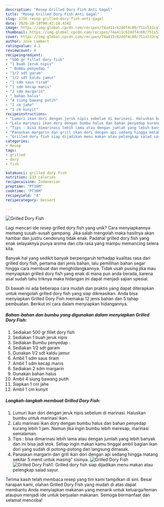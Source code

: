 ```yaml
---
description: "Resep Grilled Dory Fish Anti Gagal"
title: "Resep Grilled Dory Fish Anti Gagal"
slug: 1756-resep-grilled-dory-fish-anti-gagal
date: 2020-10-10T00:42:18.434Z
image: https://img-global.cpcdn.com/recipes/74a411c62ddf4c00/751x532cq70/grilled-dory-fish-foto-resep-utama.jpg
thumbnail: https://img-global.cpcdn.com/recipes/74a411c62ddf4c00/751x532cq70/grilled-dory-fish-foto-resep-utama.jpg
cover: https://img-global.cpcdn.com/recipes/74a411c62ddf4c00/751x532cq70/grilled-dory-fish-foto-resep-utama.jpg
author: Jose Lambert
ratingvalue: 4.1
reviewcount: 8
recipeingredient:
- "500 gr fillet dory fish"
- "1 buah jeruk nipis"
- " Bumbu penyedap "
- "1/2 sdt garam"
- "1/2 sdt kaldu jamur"
- "1 sdm saus tiram"
- "1 sdm kecap manis"
- "2 sdm margarin"
- " bahan halus"
- "4 siung bawang putih"
- "1 cm jahe"
- "1 cm kunyit"
recipeinstructions:
- "Lumuri ikan dori dengan jeruk nipis sebelum di marinasi. Haluskan bumbu untuk marinasi ikan."
- "Lalu marinasi ikan dory dengan bumbu halus dan bahan penyedap kurang lebih 1 jam. Namun jika ingin bumbu lebih meresap, marinasi semalaman."
- "Tips : bisa dimarinasi lebih lama atau dengan jumlah yang lebih banyak dan ini bisa jadi stok. Setiap ingin makan kamu tinggal ambil bagian ikan dori yang sudah di potong-potong dan langsung dimasak."
- "Panaskan margarin dan grill ikan dori dengan api sedang hingga matang sekitar 5 menit untuk masing&#34; sisinya."
- "Grilled dory fish siap dijadikan menu makan atau pelengkap salad sayur."
categories:
- Resep
tags:
- grilled
- dory
- fish

katakunci: grilled dory fish 
nutrition: 133 calories
recipecuisine: Indonesian
preptime: "PT16M"
cooktime: "PT36M"
recipeyield: "4"
recipecategory: Dessert

---
```



![Grilled Dory Fish](https://img-global.cpcdn.com/recipes/74a411c62ddf4c00/751x532cq70/grilled-dory-fish-foto-resep-utama.jpg)

Lagi mencari ide resep grilled dory fish yang unik? Cara menyiapkannya memang susah-susah gampang. Jika salah mengolah maka hasilnya akan hambar dan justru cenderung tidak enak. Padahal grilled dory fish yang enak selayaknya punya aroma dan cita rasa yang mampu memancing selera kita.



Banyak hal yang sedikit banyak berpengaruh terhadap kualitas rasa dari grilled dory fish, pertama dari jenis bahan, lalu pemilihan bahan segar hingga cara membuat dan menghidangkannya. Tidak usah pusing jika mau menyiapkan grilled dory fish yang enak di mana pun anda berada, karena asal sudah tahu triknya maka hidangan ini dapat menjadi sajian spesial.


Di bawah ini ada beberapa cara mudah dan praktis yang dapat diterapkan untuk mengolah grilled dory fish yang siap dikreasikan. Anda bisa menyiapkan Grilled Dory Fish memakai 12 jenis bahan dan 5 tahap pembuatan. Berikut ini cara dalam menyiapkan hidangannya.

<!--inarticleads1-->

##### Bahan-bahan dan bumbu yang digunakan dalam menyiapkan Grilled Dory Fish:

1. Sediakan 500 gr fillet dory fish
1. Sediakan 1 buah jeruk nipis
1. Sediakan  Bumbu penyedap :
1. Sediakan 1/2 sdt garam
1. Gunakan 1/2 sdt kaldu jamur
1. Ambil 1 sdm saus tiram
1. Ambil 1 sdm kecap manis
1. Sediakan 2 sdm margarin
1. Gunakan  bahan halus
1. Ambil 4 siung bawang putih
1. Siapkan 1 cm jahe
1. Ambil 1 cm kunyit




<!--inarticleads2-->

##### Langkah-langkah membuat Grilled Dory Fish:

1. Lumuri ikan dori dengan jeruk nipis sebelum di marinasi. Haluskan bumbu untuk marinasi ikan.
1. Lalu marinasi ikan dory dengan bumbu halus dan bahan penyedap kurang lebih 1 jam. Namun jika ingin bumbu lebih meresap, marinasi semalaman.
1. Tips : bisa dimarinasi lebih lama atau dengan jumlah yang lebih banyak dan ini bisa jadi stok. Setiap ingin makan kamu tinggal ambil bagian ikan dori yang sudah di potong-potong dan langsung dimasak.
1. Panaskan margarin dan grill ikan dori dengan api sedang hingga matang sekitar 5 menit untuk masing&#34; sisinya.
<img src="//assets-global.cpcdn.com/assets/icons/button_play-2c75c40dde080a61004c1f40b05d8f140eaff45d7e9e6481dc71c63d2e7c4909.png" alt="Grilled Dory Fish"><img src="//assets-global.cpcdn.com/assets/icons/button_play-2c75c40dde080a61004c1f40b05d8f140eaff45d7e9e6481dc71c63d2e7c4909.png" alt="Grilled Dory Fish">1. Grilled dory fish siap dijadikan menu makan atau pelengkap salad sayur.




Terima kasih telah membaca resep yang tim kami tampilkan di sini. Besar harapan kami, olahan Grilled Dory Fish yang mudah di atas dapat membantu Anda menyiapkan makanan yang menarik untuk keluarga/teman ataupun menjadi ide untuk berjualan makanan. Semoga bermanfaat dan selamat mencoba!
